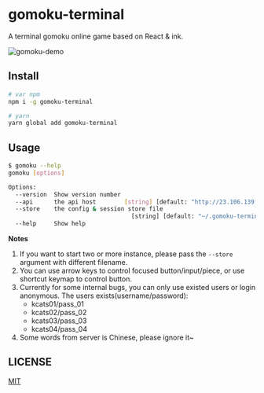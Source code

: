 # gomoku-terminal

A terminal gomoku online game based on React & ink.

![gomoku-demo](./assets/gomoku-demo.gif)

## Install

```bash
# var npm
npm i -g gomoku-terminal

# yarn
yarn global add gomoku-terminal

```

## Usage

```bash
$ gomoku --help
gomoku [options]

Options:
  --version  Show version number                                       [boolean]
  --api      the api host        [string] [default: "http://23.106.139.99:5001"]
  --store    the config & session store file
                                   [string] [default: "~/.gomoku-terminal.json"]
  --help     Show help                                                 [boolean]
```

**Notes**

1. If you want to start two or more instance, please pass the `--store` argument with different filename.
2. You can use arrow keys to control focused button/input/piece, or use shortcut keymap to control button.
3. Currently for some internal bugs, you can only use existed users or login anonymous. The users exists(username/password):
   - kcats01/pass_01
   - kcats02/pass_02
   - kcats03/pass_03
   - kcats04/pass_04
4. Some words from server is Chinese, please ignore it~

## LICENSE

[MIT](./LICENSE)
